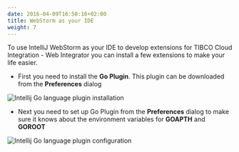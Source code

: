 ```yaml
---
date: 2016-04-09T16:50:16+02:00
title: WebStorm as your IDE
weight: 7
---
```


To use IntelliJ WebStorm as your IDE to develop extensions for TIBCO Cloud Integration - Web Integrator you can install a few extensions to make your life easier.

* First you need to install the **Go Plugin**. This plugin can be downloaded from the **Preferences** dialog

![Intellij Go language plugin installation](../../images/goplugin-webstorm-install.png)

* Next you need to set up Go Plugin from the **Preferences** dialog to make sure it knows about the environment variables for **GOAPTH** and **GOROOT**

![Intellij Go language plugin configuration](../../images/goplugin-webstorm-settings.png)

